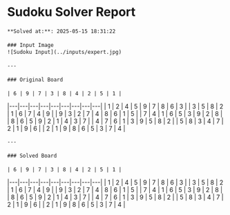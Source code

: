 # Sudoku Solver Report

    **Solved at:**: 2025-05-15 18:31:22

    ### Input Image
    ![Sudoku Input](../inputs/expert.jpg)

    ---

    ### Original Board

    | 6 | 9 | 7 | 3 | 8 | 4 | 2 | 5 | 1 |
|---|---|---|---|---|---|---|---|---|
| 1 | 2 | 4 | 5 | 9 | 7 | 8 | 6 | 3 |
| 3 | 5 | 8 | 2 | 1 | 6 | 7 | 4 | 9 |
| 9 | 3 | 2 | 7 | 4 | 8 | 6 | 1 | 5 |
| 7 | 4 | 1 | 6 | 5 | 3 | 9 | 2 | 8 |
| 8 | 6 | 5 | 9 | 2 | 1 | 4 | 3 | 7 |
| 4 | 7 | 6 | 1 | 3 | 9 | 5 | 8 | 2 |
| 5 | 8 | 3 | 4 | 7 | 2 | 1 | 9 | 6 |
| 2 | 1 | 9 | 8 | 6 | 5 | 3 | 7 | 4 |

    ---

    ### Solved Board

    | 6 | 9 | 7 | 3 | 8 | 4 | 2 | 5 | 1 |
|---|---|---|---|---|---|---|---|---|
| 1 | 2 | 4 | 5 | 9 | 7 | 8 | 6 | 3 |
| 3 | 5 | 8 | 2 | 1 | 6 | 7 | 4 | 9 |
| 9 | 3 | 2 | 7 | 4 | 8 | 6 | 1 | 5 |
| 7 | 4 | 1 | 6 | 5 | 3 | 9 | 2 | 8 |
| 8 | 6 | 5 | 9 | 2 | 1 | 4 | 3 | 7 |
| 4 | 7 | 6 | 1 | 3 | 9 | 5 | 8 | 2 |
| 5 | 8 | 3 | 4 | 7 | 2 | 1 | 9 | 6 |
| 2 | 1 | 9 | 8 | 6 | 5 | 3 | 7 | 4 |
    